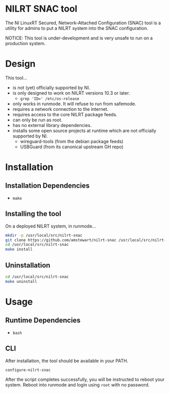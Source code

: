 # NILRT SNAC tool

The NI LinuxRT Secured, Network-Attached Configuration (SNAC) tool is a utility for admins to put a NILRT system into the SNAC configuration.

NOTICE: This tool is under-development and is very unsafe to run on a production system.


# Design

This tool...
* is not (yet) officially supported by NI.
* is only designed to work on NILRT versions 10.3 or later.
	* `grep 'ID=' /etc/os-release`
* only works in runmode. It will refuse to run from safemode.
* requires a network connection to the internet.
* requires access to the core NILRT package feeds.
* can only be run as root.
* has no external library dependencies.
* installs some open source projects at runtime which are not officially supported by NI.
	* wireguard-tools (from the debian package feeds)
	* USBGuard (from its canonical upstream GH repo)


# Installation

## Installation Dependencies

* `make`

## Installing the tool

On a deployed NILRT system, in runmode...

```bash
mkdir -p /usr/local/src/nilrt-snac
git clone https://github.com/amstewart/nilrt-snac /usr/local/src/nilrt-snac
cd /usr/local/src/nilrt-snac
make install
```

## Uninstallation

```bash
cd /usr/local/src/nilrt-snac
make uninstall
```


# Usage

## Runtime Dependencies

* `bash`

## CLI

After installation, the tool should be available in your PATH.

```bash
configure-nilrt-snac
```

After the script completes successfully, you will be instructed to reboot your system. Reboot into runmode and login using `root` with no password.
